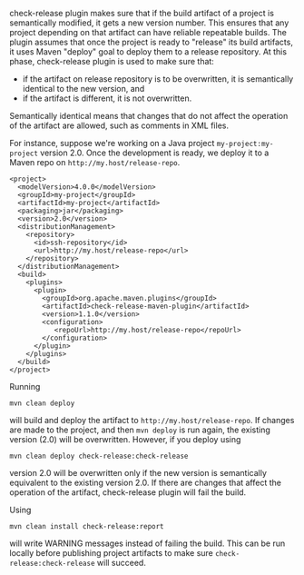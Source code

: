 check-release plugin makes sure that if the build artifact of a
project is semantically modified, it gets a new version number. This
ensures that any project depending on that artifact can have reliable
repeatable builds. The plugin assumes that once the project is ready
to "release" its build artifacts, it uses Maven "deploy" goal to
deploy them to a release repository. At this phase, check-release
plugin is used to make sure that:

  - if the artifact on release repository is to be overwritten, it is
  semantically identical to the new version, and
  - if the artifact is different, it is not overwritten.

Semantically identical means that changes that do not affect the
operation of the artifact are allowed, such as comments in XML files. 

For instance, suppose we're working on a Java project
`my-project:my-project` version 2.0. Once the development is ready, we
deploy it to a Maven repo on `http://my.host/release-repo`.

    <project>
      <modelVersion>4.0.0</modelVersion>
      <groupId>my-project</groupId>
      <artifactId>my-project</artifactId>
      <packaging>jar</packaging>
      <version>2.0</version>
      <distributionManagement>
        <repository>
          <id>ssh-repository</id>
          <url>http://my.host/release-repo</url>
        </repository>
      </distributionManagement>
      <build>
        <plugins>
          <plugin>
            <groupId>org.apache.maven.plugins</groupId>
            <artifactId>check-release-maven-plugin</artifactId>
            <version>1.1.0</version>
            <configuration>
               <repoUrl>http://my.host/release-repo</repoUrl>
            </configuration>
          </plugin>
        </plugins>
      </build>
    </project>


Running 

    mvn clean deploy

will build and deploy the artifact to `http://my.host/release-repo`.
If changes are made to the project, and then `mvn deploy` is run again,
the existing version (2.0) will be overwritten. However, if you deploy using

    mvn clean deploy check-release:check-release

version 2.0 will be overwritten only if the new version is
semantically equivalent to the existing version 2.0. If there are
changes that affect the operation of the artifact, check-release
plugin will fail the build.


Using 

    mvn clean install check-release:report 

will write WARNING messages instead of failing the build. This can be
run locally before publishing project artifacts to make sure
`check-release:check-release` will succeed.
